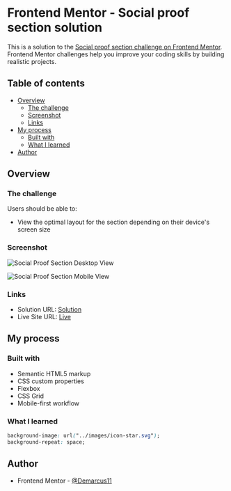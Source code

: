 # Frontend Mentor - Social proof section solution

This is a solution to the [Social proof section challenge on Frontend Mentor](https://www.frontendmentor.io/challenges/social-proof-section-6e0qTv_bA). Frontend Mentor challenges help you improve your coding skills by building realistic projects.

## Table of contents

- [Overview](#overview)
  - [The challenge](#the-challenge)
  - [Screenshot](#screenshot)
  - [Links](#links)
- [My process](#my-process)
  - [Built with](#built-with)
  - [What I learned](#what-i-learned)
- [Author](#author)

## Overview

### The challenge

Users should be able to:

- View the optimal layout for the section depending on their device's screen size

### Screenshot

![Social Proof Section Desktop View](https://drive.google.com/uc?export=view&id=1GxJkm60kE9NQ9GkybHGDW8RnFYsBe2Fd)

![Social Proof Section Mobile View](https://drive.google.com/uc?export=view&id=1gb-PMmfMvp2c05KiYx3ZqA6nPGWguNAB)

### Links

- Solution URL: [Solution](https://your-solution-url.com)
- Live Site URL: [Live](https://your-live-site-url.com)

## My process

### Built with

- Semantic HTML5 markup
- CSS custom properties
- Flexbox
- CSS Grid
- Mobile-first workflow

### What I learned

```css
background-image: url("../images/icon-star.svg");
background-repeat: space;
```

## Author

- Frontend Mentor - [@Demarcus11](https://www.frontendmentor.io/profile/Demarcus11)
